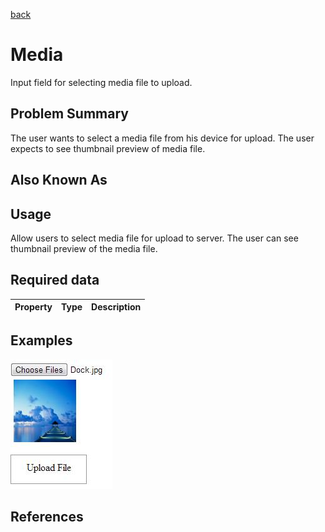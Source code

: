 [back](input-control.md)

# Media

Input field for selecting media file to upload.

## Problem Summary

The user wants to select a media file from his device for upload. The user expects to see thumbnail preview of media file.

## Also Known As



## Usage

Allow users to select media file for upload to server. The user can see thumbnail preview of the media file.

## Required data


Property | Type | Description
------------ | ------------- | -------------


## Examples

![Media example](img/media-1.jpg)

## References




